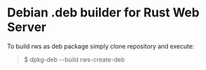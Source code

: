 # Debian .deb builder for Rust Web Server
To build rws as deb package simply clone repository and execute:
> $ dpkg-deb --build rws-create-deb
